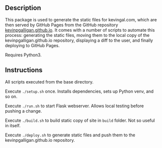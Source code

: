 ## Description
This package is used to generate the static files for kevingal.com, which are then served by GitHub Pages from the GitHub repository [kevinpgalligan.github.io](https://github.com/Kevinpgalligan/kevinpgalligan.github.io). It comes with a number of scripts to automate this process: generating the static files, moving them to the local copy of the kevinpgalligan.github.io repository, displaying a diff to the user, and finally deploying to GitHub Pages.

Requires Python3.

## Instructions
All scripts executed from the base directory.

Execute `./setup.sh` once. Installs dependencies, sets up Python venv, and so on.

Execute `./run.sh` to start Flask webserver. Allows local testing before pushing a change.

Execute `./build.sh` to build static copy of site in `build` folder. Not so useful in itself.

Execute `./deploy.sh` to generate static files and push them to the kevinpgalligan.github.io repository.
